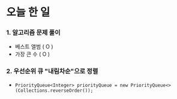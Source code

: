 # 오늘 한 일
 ### 1. 알고리즘 문제 풀이
 - 베스트 앨범 ( O )
 - 가장 큰 수 ( O )
  
 ### 2. 우선순위 큐 "내림차순"으로 정렬
 - ```PriorityQueue<Integer> priorityQueue = new PriorityQueue<>(Collections.reverseOrder());```
